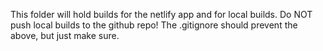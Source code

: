 This folder will hold builds for the netlify app and for local builds. 
Do NOT push local builds to the github repo!
The .gitignore should prevent the above, but just make sure.
